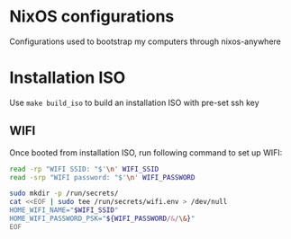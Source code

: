# NixOS configurations
Configurations used to bootstrap my computers through nixos-anywhere

# Installation ISO
Use `make build_iso` to build an installation ISO with pre-set ssh key

## WIFI
Once booted from installation ISO, run following command to set up WIFI:

```bash
read -rp "WIFI SSID: "$'\n' WIFI_SSID
read -srp "WIFI password: "$'\n' WIFI_PASSWORD

sudo mkdir -p /run/secrets/
cat <<EOF | sudo tee /run/secrets/wifi.env > /dev/null
HOME_WIFI_NAME="$WIFI_SSID"
HOME_WIFI_PASSWORD_PSK="${WIFI_PASSWORD/&/\&}"
EOF
```
